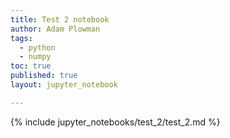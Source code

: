 ```yaml
---
title: Test 2 notebook
author: Adam Plowman
tags:
  - python
  - numpy
toc: true
published: true
layout: jupyter_notebook

---
```


{% include jupyter_notebooks/test_2/test_2.md %}
